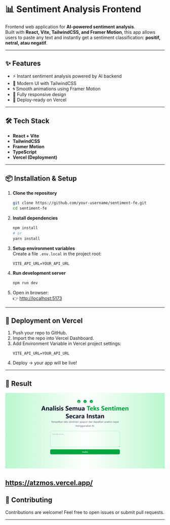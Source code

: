 # 📊 Sentiment Analysis Frontend

Frontend web application for **AI-powered sentiment analysis**.  
Built with **React, Vite, TailwindCSS, and Framer Motion**, this app allows users to paste any text and instantly get a sentiment classification: **positif, netral, atau negatif**.

---

## ✨ Features

- ⚡ Instant sentiment analysis powered by AI backend
- 🎨 Modern UI with TailwindCSS
- 🌀 Smooth animations using Framer Motion
- 📱 Fully responsive design
- 🚀 Deploy-ready on Vercel

---

## 🛠️ Tech Stack

- **React + Vite**
- **TailwindCSS**
- **Framer Motion**
- **TypeScript**
- **Vercel (Deployment)**

---

## 📦 Installation & Setup

1. **Clone the repository**

   ```bash
   git clone https://github.com/your-username/sentiment-fe.git
   cd sentiment-fe
   ```

2. **Install dependencies**

   ```bash
   npm install
   # or
   yarn install
   ```

3. **Setup environment variables**  
   Create a file `.env.local` in the project root:

   ```env
   VITE_API_URL=YOUR_API_URL
   ```

4. **Run development server**

   ```bash
   npm run dev
   ```

5. Open in browser:  
   👉 [http://localhost:5173](http://localhost:5173)

---

## 🚀 Deployment on Vercel

1. Push your repo to GitHub.
2. Import the repo into Vercel Dashboard.
3. Add Environment Variable in Vercel project settings:
   ```
   VITE_API_URL=YOUR_API_URL
   ```
4. Deploy → your app will be live!

---

## 🚀 Result

![Preview](Preview.png)

## https://atzmos.vercel.app/

## 🤝 Contributing

Contributions are welcome! Feel free to open issues or submit pull requests.

---

